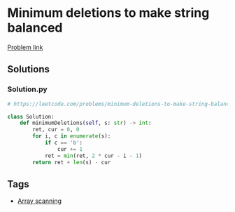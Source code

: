 # Minimum deletions to make string balanced

[Problem link](https://leetcode.com/problems/minimum-deletions-to-make-string-balanced/)

## Solutions


### Solution.py
```py
# https://leetcode.com/problems/minimum-deletions-to-make-string-balanced/

class Solution:
    def minimumDeletions(self, s: str) -> int:
        ret, cur = 0, 0
        for i, c in enumerate(s):
            if c == 'b':
                cur += 1
            ret = min(ret, 2 * cur - i - 1)
        return ret + len(s) - cur
```
## Tags

* [Array scanning](/Collections/array-scanning.md#array-scanning)
